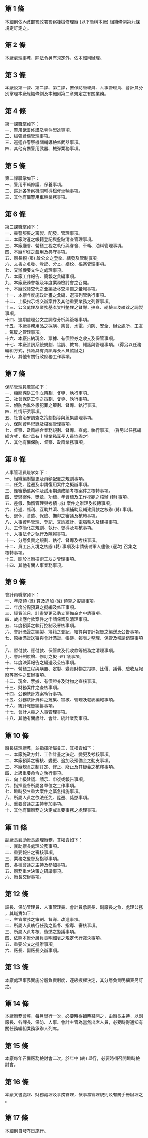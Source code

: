 第 1 條
-------
本細則依內政部警政署警察機械修理廠 (以下簡稱本廠) 組織條例第九條  
規定訂定之。

第 2 條
-------
本廠處理事務，除法令另有規定外，依本細則辦理。

第 3 條
-------
本廠設第一課、第二課、第三課，置保防管理員、人事管理員、會計員分  
別掌理本廠組織條例及本細則第二章規定之有關業務。

第 4 條
-------
第一課職掌如下：  
一、警用武器修護及零件製造事項。  
二、械彈倉儲管理事項。  
三、巡迴各警察機關輔導檢修武器事項。  
四、其他有關警用武器、械彈業務事項。

第 5 條
-------
第二課職掌如下：  
一、警用車輛修護、保養事項。  
二、巡迴各警察機關輔導檢修車輛事項。  
三、其他有關警用車輛業務事項。

第 6 條
-------
第三課職掌如下：  
一、員警服裝之籌製、配發、管理事項。  
二、本廠財產之帳籍登記與盤點清查管理事項。  
三、本廠廳舍、營繕工程之執行與眷舍、車輛、油料管理事項。  
四、本廠印信之蓋用及典守事項。  
五、廠長親 (密) 啟公文之登收、繕發及管制事項。  
六、文書之收發、登記、分文、繕校、檔案管理事項。  
七、交辦機要文件之處理事項。  
八、本廠工作報告、簡報之彙編事項。  
九、本廠廠務會報及年度業務檢討會之召開。  
十、本廠政績交代之彙編及移交清冊之彙報事項。  
十一、本廠年度施政計畫之彙編、選項列管執行事項。  
十二、上級指示或交辦案件及其他重要業務之列管事項。  
十三、公文處理及業務基本資料整理之督導、抽查、總檢查及績效之調製  
      事項。  
十四、逾期處理公文之調卷分析與簽報事項。  
十五、本廠事務用品之採購、集會、水電、消防、安全、辦公處所、工友  
      、駕駛之管理事項。  
十六、本廠出納現金、票據、有價證券之收支及保管事項。  
十七、本廠資訊系統規劃、協調、教育、維護與管理事項。 (得另以任務  
      編組方式，指派具有資訊專長人員協辦之)  
十八、其他有關行政庶務工作事項。

第 7 條
-------
保防管理員職掌如下：  
一、機關保防工作之策劃、督導、執行事項。  
二、社會保防工作之策劃、督導、執行事項。  
三、偵防內亂外患犯罪之策劃、督導、執行事項。  
四、社情研究事項。  
五、社會治安調查之策劃指導與蒐集處理事項。  
六、保防資料紀錄及檔案管理事項。  
七、督察、政風綜合業務規劃、督導、查處、執行事項。 (得另以任務編  
    組方式，指定具有上揭業務專長人員協辦之)  
八、其他有關保防、督察、政風業務事項。

第 8 條
-------
人事管理員職掌如下：  
一、組織編制變更及員額配置之規劃事項。  
二、任免、陞遷及申請復用案件之擬辦事項。  
三、銓審動態案件及試用期滿成績考核案件之核轉事項。  
四、獎懲案件、獎章、功標、年資標及工作模範之核辦 (轉) 事項。  
五、差假、勤惰管理與考績 (成) 案件之辦理及核轉事項。  
六、待遇、福利、互助共濟、各項補助及輔建貸款之核辦 (轉) 事項。  
七、退休、資遣、保險、撫卹之審議及核轉事項。  
八、人事資料管理、登記、查詢統計、電腦輸入及建檔事項。  
九、工作簡化之規劃、執行、督導及考核事項。  
十、人事法令之執行及陳報事項。  
十一、分層負責之規劃、執行、督導及考核事項。  
十二、員工出入境之核辦 (轉) 事項及申請後備軍人儘後 (逐次) 召集之  
      核轉事項。  
十三、關於本廠技術工友之管理事項。  
十四、其他有關人事業務事項。

第 9 條
-------
會計員職掌如下：  
一、年度預 (概) 算及追加 (減) 預算之擬編事項。  
二、年度分配預算之擬編及修正事項。  
三、經費流用、計畫變更及動支預備金之申請事項。  
四、歲出應付款案件之申請保留及清理事項。  
五、年度預算之執行控制及審核事項。  
六、會計憑證之編製、簿籍之登記、結算與會計報告之編送及公告事項。  
七、原始憑證送審與會計憑證、帳簿、報表之整理、保管及報請銷毀事項  
    。  
八、暫付款、應付款、保管款及代收款等帳務之清理事項。  
九、會計制度增、修訂之擬 (建) 議事項。  
十、年度決算報告之編送及公告事項。  
十一、營繕工程與購置、定製、變賣財物之招標、比價、議價、驗收及報  
      廢等案件之監辦事項。  
十二、現金、票據、有價證券及財物之查核事項。  
十三、財務案件之查核事項。  
十四、公務統計方案執行事項。  
十五、公務統計資料之蒐集、審核、管理及報表編報事項。  
十六、統計報告編纂事項。  
十七、會計人員之人事管理事項。  
十八、其他有關歲計、會計、統計業務事項。

第 10 條
--------
廠長綜理廠務，並指揮所屬員工，其權責如下：  
一、本廠施政方針、工作計畫之決定、變更及考核事項。  
二、本廠預算之審核、變更、追加及預備金之動支事項。  
三、本廠規章之制訂定、修正、廢止及其疑義之核釋事項。  
四、上級重要命令之執行事項。  
五、向上級建議、請示、申復或報告事項。  
六、指揮監督所屬各單位之工作事項。  
七、臨時發生重大案件之緊急措施事項。  
八、所屬人員之依法任免、陞遷、獎懲事項。  
九、重要會議之主持參加事項。  
十、其他有關廠務之決定或重要事務之處理事項。

第 11 條
--------
副廠長襄助廠長處理廠務，其權責如下：  
一、襄助廠長處理公務事項。  
二、重要報告之審核事項。  
三、業務之監督及指導事項。  
四、各種會議之主持及參加事項。  
五、廠務重大決策之研議事項。  
六、廠長交辦事項。

第 12 條
--------
課長、保防管理員、人事管理員、會計員承廠長、副廠長之命，處理公務  
，其職責如下：  
一、主管業務之策劃、督導、改進事項。  
二、所屬人員執行任務之監督、指導、審核事項。  
三、所屬人員考核、獎懲之擬議事項。  
四、依照本廠分層負責明細表之規定代行裁決事項。  
五、重要公文之擬辦事項。  
六、廠長、副廠長交辦事項。

第 13 條
--------
本廠處理事務實施分層負責制度，逐級授權決定，其分層負責明細表另訂  
之。

第 14 條
--------
本廠廠務會報，每月舉行一次，必要時得臨時召開之，由廠長主持，以副  
廠長、各課長、保防、人事、會計主管為當然出席人員，必要時得通知有  
關任務編組業務承辦人列席。

第 15 條
--------
本廠每年召開廠務檢討會二次，於年中 (終) 舉行，必要時得召開臨時檢  
討會。

第 16 條
--------
本廠文書處理、財務處理及事務管理，依事務管理規則及有關手冊辦理之  
。

第 17 條
--------
本細則自發布日施行。


